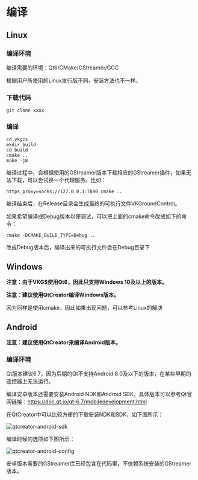 # 编译

## Linux

### 编译环境

编译需要的环境：Qt6/CMake/GStreamer/GCC

根据用户所使用的Linux发行版不同，安装方法也不一样。

### 下载代码

```shell
git clone xxxx
```

### 编译

```shell
cd vkgcs
mkdir build
cd build
cmake ..
make -j8
```

编译过程中，会根据使用的GStreamer版本下载相应的GStreamer插件，如果无法下载，可以尝试换一个代理服务。比如：

```shell
https_proxy=socks://127.0.0.1:7890 cmake ..
```

编译结束后，在Release目录会生成最终的可执行文件VKGroundControl。

如果希望编译成Debug版本以便调试，可以把上面的cmake命令改成如下的命令：

```shell
cmake -DCMAKE_BUILD_TYPE=Debug ..
```

改成Debug版本后，编译出来的可执行文件会在Debug目录下

## Windows

**注意：由于VKGS使用Qt6，因此只支持Windows 10及以上的版本。**

**注意：建议使用QtCreator编译Windows版本。**

因为同样是使用cmake，因此如果出现问题，可以参考Linux的解决

## Android

**注意：建议使用QtCreator来编译Android版本。**

### 编译环境

Qt版本建议6.7，因为后期的Qt不支持Android 8.0及以下的版本，在某些早期的遥控器上无法运行。

编译安卓版本还需要安装Android NDK和Android SDK，具体版本可以参考Qt官网链接：https://doc.qt.io/qt-6.7/mobiledevelopment.html

在QtCreator中可以比较方便的下载安装NDK和SDK，如下图所示：

![qtcreator-android-sdk]("img/qtcreator-android-sdk.webp")

编译时候的选项如下图所示：

![qtcreator-android-config]("img/qtcreator-android-config.webp")

安卓版本需要的GStreamer库已经包含在代码里，不依赖系统安装的GStreamer版本。